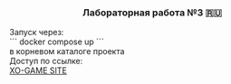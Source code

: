 <h3 align="center">Лабораторная работа №3 🇷🇺</h3>
<a align="center">Запуск через:</a><br>
```
docker compose up
```<br>
<a align="center">в корневом каталоге проекта</a><br>
<a align="center">Доступ по ссылке:</a><br>
<a align="center" href="https://localhost:8080">XO-GAME SITE</a>
